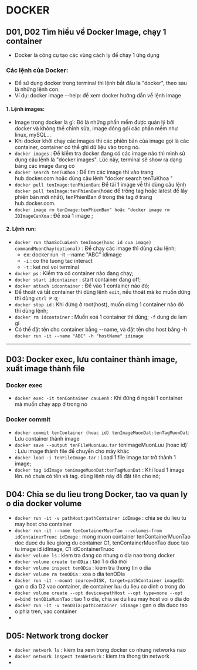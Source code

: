 # DOCKER
## D01, D02 Tìm hiểu về Docker Image, chạy 1 container
- Docker là công cụ tạo các vùng cách ly để chạy 1 ứng dụng

### Các lệnh của Docker:
- Để sử dụng docker trong terminal thì lệnh bắt đầu la "docker", theo sau là những lệnh con.
- Ví dụ: docker image --help: để xem docker hướng dẫn về lệnh image
 #### 1. Lệnh images:
  - Image trong docker là gì: Đó là những phần mềm được quản lý bởi docker và không thể chỉnh sửa, image đóng gói các phần mềm như linux, mySQL...
  - Khi docker khởi chạy các images thì các phiên bản của image gọi là các container, container có thể ghi dữ liệu vào trong nó.
  - `docker images` : Để kiểm tra docker đang có các image nào thì mình sử dụng câu lệnh là "docker images". Lúc này, terminal sẽ show ra dạng bảng các image đang có 
  - `docker search tenTuKhoa` : Để tìm các image thì vào trang hub.docker.com hoặc dùng câu lệnh "docker search tenTuKhoa "
  - `docker pull tenImage:tenPhienBan`: Để tải 1 image về thì dùng câu lệnh `docker pull tenImage:tenPhienBan`(hoac để trống tag hoặc latest để lấy phiên bản mới nhất), tenPhienBan ở trong thẻ tag ở trang hub.docker.com.
  - `docker image rm tenImage:tenPhienBan" hoặc "docker image rm IDImageCanXoa` : Để xoá 1 image ;
#### 2. Lệnh run:
 - `docker run thamSoCuaLenh tenImage(hoac id cua image) commandMuonChay(optional)` : Để chạy các image thì dùng câu lệnh;
      - ex: docker run -it --name "ABC" idimage
      - `-i` : co the tuong tac interact
      - `-t` : ket noi voi terminal
 - `docker ps` : Kiểm tra có container nào đang chạy;
 - `docker start idcontainer` : start container đang off;
 - `docker attach idcontainer` : Để vào 1 container nào đó;
 - Để thoát và tắt container thì dùng lệnh `exit`, nếu thoát mà ko muốn dừng thì dùng `ctrl P Q`;
 - `docker stop id` : Khi đứng ở root(host), muốn dừng 1 container nào đó thì dùng lệnh;
 - `docker rm idcontainer` : Muốn xoá 1 container thì dùng; `-f` dung de lam gi
 - Có thể đặt tên cho container bằng --name, và đặt tên cho host bằng -h `docker run -it --name "ABC" -h "hostName" idimage `


***
## D03: Docker exec, lưu container thành image, xuất image thành file

### Docker exec
- `docker exec -it tenContainer cauLenh` : Khi đứng ở ngoài 1 container mà muốn chạy app ở trong nó

### Docker commit
- `docker commit tenContainer (hoac id) tenImageMuonDat:tenTagMuonDat`: Lưu container thành image
- `docker save --output tenFileMuonLuu.tar` tenImageMuonLuu (hoac id)` : Lưu image thành file để chuyển cho máy khác
- `docker load -i tenFileImage.tar` : Load 1 file image.tar trở thành 1 image;
- `docker tag idImage tenimageMuonDat:tenTagMuonDat` : Khi load 1 image lên. nó chưa có tên và tag. dùng lệnh này để đặt tên cho nó;

## D04: Chia se du lieu trong Docker, tao va quan ly o dia docker volume

- `docker run -it -v pathHost:pathContainer idImage` : chia se du lieu tu may host cho container
- `docker run -it --name tenContainerMuonTao --volumes-from idContainerTruoc idImage` : mong muon container tenContainerMuonTao doc duoc du lieu giong du container C1, tenContainerMuonTao duoc tao tu image id idImage, C1 idContainerTruoc
- `docker volume ls` : kiem tra dang co nhung o dia nao trong docker
- `docker volume create tenODia` : tao 1 o dia moi
- `docker volume inspect tenODia` : kiem tra thong tin o dia
- `docker volume rm tenODia` : xoa o dia tenODia
- `docker run -it --mount source=DISK, target=pathContainer imageID`: gan o dia D2 vao container, de container luu du lieu co dinh o trong do
- `docker volume create --opt device=pathHost --opt type=none --opt o=bind tenODiaMuonTao` : tao 1 o dia, chia se du lieu may host voi o dia do
- `docker run -it -v tenODia:pathContainer idImage` : gan o dia duoc tao o phia tren, vao container
- 
## D05: Network trong docker

- `docker network ls` : kiem tra xem trong docker co nhung networks nao
- `docker network inspect tenNetwork` : kiem tra thong tin network
- 
